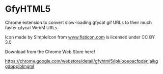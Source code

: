 # GfyHTML5
Chrome extension to convert slow-loading gfycat gif URLs to their much faster gfycat WebM URLs

Icon made by SimpleIcon from www.flaticon.com is licensed under CC BY 3.0

Download from the Chrome Web Store here!

https://chrome.google.com/webstore/detail/gfyhtml5/lpkiboeoacfpdenjaikggdoppjblmgml
